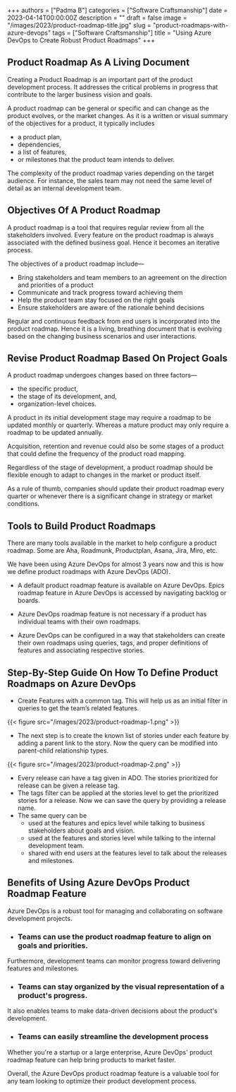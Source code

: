 +++
authors = ["Padma B"]
categories = ["Software Craftsmanship"]
date = 2023-04-14T00:00:00Z
description = ""
draft = false
image = "/images/2023/product-roadmap-title.jpg"
slug = "product-roadmaps-with-azure-devops"
tags = ["Software Craftsmanship"]
title = "Using Azure DevOps to Create Robust Product Roadmaps"
+++

## Product Roadmap As A Living Document

Creating a Product Roadmap is an important part of the product development process. It addresses the critical problems in progress that contribute to the larger business vision and goals.

A product roadmap can be general or specific and can change as the product evolves, or the market changes. As it is a written or visual summary of the objectives for a product, it typically includes

- a product plan,
- dependencies,
- a list of features,
- or milestones that the product team intends to deliver.

The complexity of the product roadmap varies depending on the target audience. For instance, the sales team may not need the same level of detail as an internal development team.

## Objectives Of A Product Roadmap

A product roadmap is a tool that requires regular review from all the stakeholders involved. Every feature on the product roadmap is always associated with the defined business goal. Hence it becomes an iterative process.

The objectives of a product roadmap include—

- Bring stakeholders and team members to an agreement on the direction and priorities of a product
- Communicate and track progress toward achieving them
- Help the product team stay focused on the right goals
- Ensure stakeholders are aware of the rationale behind decisions

Regular and continuous feedback from end users is incorporated into the product roadmap. Hence it is a living, breathing document that is evolving based on the changing business scenarios and user interactions.


## Revise Product Roadmap Based On Project Goals

A product roadmap undergoes changes based on three factors—

- the specific product,
- the stage of its development, and,
- organization-level choices.

A product in its initial development stage may require a roadmap to be updated monthly or quarterly. Whereas a mature product may only require a roadmap to be updated annually.

Acquisition, retention and revenue could also be some stages of a product that could define the frequency of the product road mapping.

Regardless of the stage of development, a product roadmap should be flexible enough to adapt to changes in the market or product itself.

As a rule of thumb, companies should update their product roadmap every quarter or whenever there is a significant change in strategy or market conditions.

## Tools to Build Product Roadmaps

There are many tools available in the market to help configure a product roadmap. Some are Aha, Roadmunk, Productplan,  Asana, Jira, Miro, etc.

We have been using Azure DevOps for almost 3 years now and this is how we define product roadmaps with Azure DevOps (ADO).

- A default product roadmap feature is available on Azure DevOps. Epics roadmap feature in Azure DevOps is accessed by navigating backlog or boards.

- Azure DevOps roadmap feature is not necessary if a product has individual teams with their own roadmaps.

- Azure DevOps can be configured in a way that stakeholders can create their own roadmaps using queries, tags, and proper definitions of features and associating respective stories.

## Step-By-Step Guide On How To Define Product Roadmaps on Azure DevOps

- Create Features with a common tag.
  This will help us as an initial filter in queries to get the team’s related features.

{{< figure src="/images/2023/product-roadmap-1.png" >}}

- The next step is to create the known list of stories under each feature by adding a parent link to the story. Now the query can be modified into parent-child relationship types.

{{< figure src="/images/2023/product-roadmap-2.png" >}}

- Every release can have a tag given in ADO. The stories prioritized for release can be given a release tag.
- The tags filter can be applied at the stories level to get the prioritized stories for a release. Now we can save the query by providing a release name.
- The same query can be
  - used at the features and epics level while talking to business stakeholders about goals and vision.
  - used at the features and stories level while talking to the internal development team.
  - shared with end users at the features level to talk about the releases and milestones.

##  Benefits of Using Azure DevOps Product Roadmap Feature

Azure DevOps is a robust tool for managing and collaborating on software development projects.

- ### Teams can use the product roadmap feature to align on goals and priorities.

Furthermore, development teams can monitor progress toward delivering features and milestones.

- ### Teams can stay organized by the visual representation of a product's progress.

It also enables teams to make data-driven decisions about the product's development.

- ### Teams can easily streamline the development process

Whether you're a startup or a large enterprise, Azure DevOps' product roadmap feature can help bring products to market faster.

Overall, the Azure DevOps product roadmap feature is a valuable tool for any team looking to optimize their product development process.


